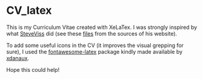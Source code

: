 # CV_latex

This is my Curriculum Vitae created with XeLaTex. I was strongly inspired by
what [SteveViss](https://github.com/SteveViss) did (see these [files](https://github.com/SteveViss/steveviss.github.com/tree/dev/public/_cv)
from the sources of his website).

To add some useful icons in the CV (it improves the visual grepping for sure),
I used the [fontawesome-latex](https://github.com/xdanaux/fontawesome-latex)
package kindly made available by [xdanaux](https://github.com/xdanaux).

Hope this could help!
